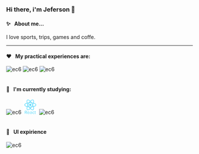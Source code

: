 ### Hi there, i'm Jeferson 👋

<h4>✨⠀About me... </h4>
<div>
  <p>I love sports, trips, games and coffe.</p>
<div/>
<hr/ border="1">
<h4>♥️⠀My practical experiences are:</h4> 
<div>
  <img src="https://cdn.pixabay.com/photo/2017/08/05/11/16/logo-2582748_960_720.png" alt="ec6" width="40" height="40" max-width="100%"> <img      src="https://cdn.pixabay.com/photo/2017/08/05/11/16/logo-2582747_1280.png" alt="ec6" width="40" height="40" max-width="100%"> <img  src="https://upload.wikimedia.org/wikipedia/commons/thumb/9/99/Unofficial_JavaScript_logo_2.svg/1200px-Unofficial_JavaScript_logo_2.svg.png" alt="ec6" width="40"    height="40" max-width="100%">
<div/>
<br/>  
<h4>🧠⠀I'm currently studying:</h4>
<div>
  <img src="https://miro.medium.com/max/638/1*GCjELZsA3fvQPf4mWsZbAw.png" alt="ec6" width="40" height="40" max-width="100%"> <img     src="https://raw.githubusercontent.com/devicons/devicon/master/icons/react/react-original-wordmark.svg" alt="ec6" width="40" height="40" max-width="100%"> <img   src="https://decodenatura.com/static/fb8aa1bb70c9925ce1ae22dc2711b343/nextjs-logo.png" alt="ec6" width="40" height="40" max-width="100%">
<div/>
<br/>
<h4>📐⠀UI expirience </h4>
<div>  
  <img  src="https://camo.githubusercontent.com/ed93c2b000a76ceaad1503e7eb9356591b885227e82a36a005b9d3498b303ba5/68747470733a2f2f7777772e766563746f726c6f676f2e7a6f6e652f6c6f676f732f6669676d612f6669676d612d69636f6e2e737667" alt="ec6" width="40" height="40" max-width="100%">
<div/>




